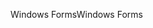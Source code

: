 <span data-ttu-id="c5580-101">Windows Forms</span><span class="sxs-lookup"><span data-stu-id="c5580-101">Windows Forms</span></span>